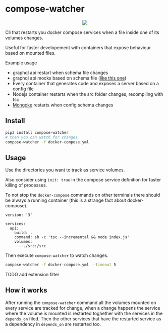 # compose-watcher

<p align="center">
    <img src='https://raw.githubusercontent.com/remorses/compose-watcher/master/.github/compose_watcher_video.gif'>
</p>

Cli that restarts you docker compose services when a file inside one of its volumes changes.

Useful for faster developement with containers that expose behaviour based on mounted files.

Example usage

-   graphql api restart when schema file changes
-   graphql api mocks based on schema file ([like this one](https://github.com/remorses/graphql-easy-mocks))
-   Every container that generates code and exposes a server based on a config file
-   Nodejs container restarts when the src folder changes, recompiling with tsc
-   [Mongoke](https://github.com/remorses/mongoke) restarts when config schema changes

## Install

```sh
pip3 install compose-watcher
# then you can watch for changes
compose-watcher -f docker-compose.yml
```

## Usage

Use the directories you want to track as service volumes.

Also consider using `init: true` in the compose service definition for faster killing of processes.

To not stop the `docker-compose` commands on other terminals there should be always a running container (this is a strange fact about docker-compose).

```
version: '3'

services:
  api:
    build: .
    command: sh -c 'tsc --incremental && node index.js'
    volumes:
      - ./src:/src

```

Then execute `compose-watcher` to watch changes.

```sh
compose-watcher -f docker-compose.yml --timeout 5
```

TODO add extension filter

## How it works

After running the `compose-watcher` command all the volumes mounted on every service are tracked for change, when a change happens the service where the volume is mounted is restarted toghether with the services in the `depends_on` filed. Then the other services that have the restarted service as a dependency in `depends_on` are restarted too.
